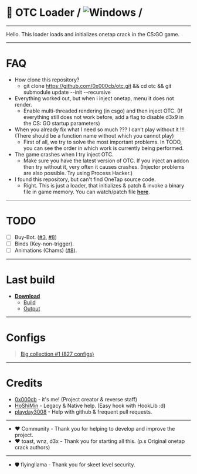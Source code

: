 # 🔮 OTC Loader  / ![Windows](https://github.com/0x000cb/otc/workflows/Windows/badge.svg?branch=master&event=push) /

----------------------------------------------------

Hello. This loader loads and initializes onetap crack in the CS:GO game.

-----------------------------------------------------

# FAQ
  * How clone this repository?
    * git clone https://github.com/0x000cb/otc.git && cd otc && git submodule update --init --recursive
  * Everything worked out, but when i inject onetap, menu it does not render.
    * Enable multi-threaded rendering (in csgo) and then inject OTC. (If everything still does not work before, add a flag to disable d3x9 in the CS: GO startup parameters)
  * When you already fix what I need so much ??? I can’t play without it !!! (There should be a function name without which you cannot play)
    * First of all, we try to solve the most important problems. In TODO, you can see the order in which work is currently being performed.
  * The game crashes when I try inject OTC.
    * Make sure you have the latest version of OTC. If you inject an addon then try without it, very often it causes crashes. (Injector problems are also possible. Try using Process Hacker.)
  * I found this repository, but can't find OneTap source code.
    * Right. This is just a loader, that initializes & patch & invoke a binary file in game memory. You can watch/patch file [**here**](https://github.com/0x000cb/otc/blob/master/OTC/cpp/segment/Segment.cpp).
 
-----------------------------------------------------

 # TODO

  - [ ] Buy-Bot. ([#3](https://github.com/0x000cb/otc/issues/3), [#8](https://github.com/0x000cb/otc/issues/8))
  - [ ] Binds (Key-non-trigger).
  - [ ] Animations (Chams) ([#8](https://github.com/0x000cb/otc/issues/8)).
  
-----------------------------------------------------

# Last build

   * [**Download**](https://github.com/0x000cb/otc/releases/tag/master)
     * [Build](https://github.com/0x000cb/otc/releases/download/master/OTC.zip)
     * [Output](https://github.com/0x000cb/otc/releases/download/master/Output.zip)
     
------------------------------------------------------

# Configs
  > [Big collection #1 (827 configs)](https://yadi.sk/d/KZNcRdMSheLTfw)

------------------------------------------------------

# Credits

  * [0x000cb](https://github.com/0x000cb) - it's me! (Project creator & reverse staff)
  * [HoShiMin](https://github.com/HoShiMin) - Legacy & Native help. (Easy hook with HookLib :d)
  * [playday3008](https://github.com/playday3008) - Help with github & frequent pull requests.

  ------

  *  ♥ Community - Thank you for helping to develop and improve the project.
  *  ♥ toast, wnz, d3x - Thank you for starting all this. (p.s Original onetap crack authors)

  ------

  *  🛡️ flyingllama - Thank you for skeet level security.
